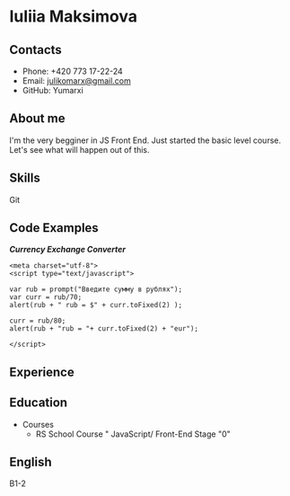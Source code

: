 # Iuliia Maksimova


## Contacts
* Phone: +420 773 17-22-24
* Email: julikomarx@gmail.com
* GitHub: Yumarxi


## About me
I'm the very begginer in JS Front End. Just started the basic level course. Let's see what will happen out of this.


## Skills
Git


## Code Examples
***Currency Exchange Converter***
```
<meta charset="utf-8">
<script type="text/javascript">

var rub = prompt("Введите сумму в рублях");
var curr = rub/70;
alert(rub + " rub = $" + curr.toFixed(2) );

curr = rub/80;
alert(rub + "rub = "+ curr.toFixed(2) + "eur");

</script>
```


## Experience


## Education
* Courses
  + RS School Course " JavaScript/ Front-End Stage "0"


## English
B1-2

